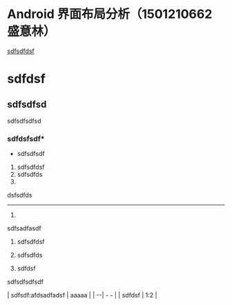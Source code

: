 # Android 界面布局分析（1501210662 盛意林）









[sdfsdfdsf](www.daidu.com)
# sdfdsf 


## sdfsdfsd

sdfsdfsdfsd
### sdfdsfsdf* 
* sdfsdfsdf
1. sdfsdfdsf
2. sdfsdfds
1. 
dsfsdfds

---
1. 
sdfsadfasdf

1. sdfsdfdsf

2. sdfsdfds
3. sdfdsf

sdfsdfsdfsdf

| sdfsdf:afdsadfadsf | aaaaa |
| --| - -       |
| sdfdsf | 1:2 |


